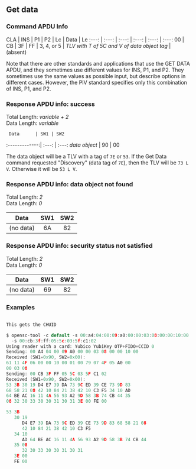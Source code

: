 <!-- Copyright 2021 Yubico AB

Licensed under the Apache License, Version 2.0 (the "License");
you may not use this file except in compliance with the License.
You may obtain a copy of the License at

    http://www.apache.org/licenses/LICENSE-2.0

Unless required by applicable law or agreed to in writing, software
distributed under the License is distributed on an "AS IS" BASIS,
WITHOUT WARRANTIES OR CONDITIONS OF ANY KIND, either express or implied.
See the License for the specific language governing permissions and
limitations under the License. -->

## Get data

### Command APDU Info

CLA | INS | P1 | P2 | Lc | Data | Le
:---: | :---: | :---: | :---: | :---: | :---:
00 | CB | 3F | FF | 3, 4, or 5 | *TLV with T of 5C and V of data object tag* | (absent)

Note that there are other standards and applications that use the GET DATA APDU, and they
sometimes use different values for INS, P1, and P2. They sometimes use the same values as
possible input, but describe options in different cases. However, the PIV standard
specifies only this combination of INS, P1, and P2.

### Response APDU info: success

Total Length: *variable + 2*\
Data Length: *variable*

     Data      | SW1 | SW2

:-------------:| :---: | :---:
*data object* | 90 | 00

The data object will be a TLV with a tag of `7E` or `53`. If the Get Data command
requested "Discovery" (data tag of `7E`), then the TLV will be `73 L V`. Otherwise it will
be `53 L V`.

### Response APDU info: data object not found

Total Length: *2*\
Data Length: *0*

   Data    | SW1 | SW2 
:---------:|:---:|:---:
 (no data) | 6A  | 82  

### Response APDU info: security status not satisfied

Total Length: *2*\
Data Length: *0*

   Data    | SW1 | SW2 
:---------:|:---:|:---:
 (no data) | 69  | 82  

### Examples

```C

This gets the CHUID

$ opensc-tool -c default -s 00:a4:04:00:09:a0:00:00:03:08:00:00:10:00
  -s 00:cb:3f:ff:05:5c:03:5f:c1:02
Using reader with a card: Yubico YubiKey OTP+FIDO+CCID 0
Sending: 00 A4 04 00 09 A0 00 00 03 08 00 00 10 00
Received (SW1=0x90, SW2=0x00):
61 11 4F 06 00 00 10 00 01 00 79 07 4F 05 A0 00
00 03 08
Sending: 00 CB 3F FF 05 5C 03 5F C1 02
Received (SW1=0x90, SW2=0x00):
53 3B 30 19 D4 E7 39 DA 73 9C ED 39 CE 73 9D 83
68 58 21 08 42 10 84 21 38 42 10 C3 F5 34 10 AD
64 BE AC 16 11 4A 56 93 A2 9D 58 3B 74 CB 44 35
08 32 30 33 30 30 31 30 31 3E 00 FE 00

53 3B
   30 19
      D4 E7 39 DA 73 9C ED 39 CE 73 9D 83 68 58 21 08
      42 10 84 21 38 42 10 C3 F5
   34 10
      AD 64 BE AC 16 11 4A 56 93 A2 9D 58 3B 74 CB 44
   35 08
      32 30 33 30 30 31 30 31
   3E 00
   FE 00
```
